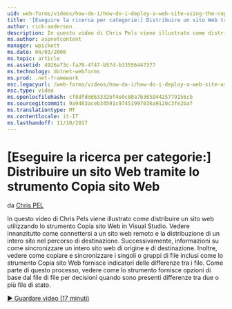 ```yaml
---
uid: web-forms/videos/how-do-i/how-do-i-deploy-a-web-site-using-the-copy-web-site-tool
title: '[Eseguire la ricerca per categorie:] Distribuire un sito Web tramite lo strumento Copia sito Web | Documenti Microsoft'
author: rick-anderson
description: In questo video di Chris Pels viene illustrato come distribuire un sito web utilizzando lo strumento Copia sito Web in Visual Studio. Innanzitutto vedere come connettersi a un sito web remoto e...
ms.author: aspnetcontent
manager: wpickett
ms.date: 04/03/2008
ms.topic: article
ms.assetid: 4926a73c-fa70-4f47-b57d-b33556447377
ms.technology: dotnet-webforms
ms.prod: .net-framework
msc.legacyurl: /web-forms/videos/how-do-i/how-do-i-deploy-a-web-site-using-the-copy-web-site-tool
msc.type: video
ms.openlocfilehash: cf8dfddd63332bf4e0c80a7b36584425779156cb
ms.sourcegitcommit: 9a9483aceb34591c97451997036a9120c3fe2baf
ms.translationtype: MT
ms.contentlocale: it-IT
ms.lasthandoff: 11/10/2017
---
```

<a name="how-do-i-deploy-a-web-site-using-the-copy-web-site-tool"></a>[Eseguire la ricerca per categorie:] Distribuire un sito Web tramite lo strumento Copia sito Web
====================
da [Chris PEL](https://twitter.com/chrispels)

In questo video di Chris Pels viene illustrato come distribuire un sito web utilizzando lo strumento Copia sito Web in Visual Studio. Vedere innanzitutto come connettersi a un sito web remoto e la distribuzione di un intero sito nel percorso di destinazione. Successivamente, informazioni su come sincronizzare un intero sito web di origine e di destinazione. Inoltre, vedere come copiare e sincronizzare i singoli o gruppi di file inclusi come lo strumento Copia sito Web fornisce indicatori delle differenze tra i file. Come parte di questo processo, vedere come lo strumento fornisce opzioni di base dal file di file per decisioni quando sono presenti differenze tra due o più file di stato.

[&#9654; Guardare video (17 minuti)](https://channel9.msdn.com/Blogs/ASP-NET-Site-Videos/how-do-i-deploy-a-web-site-using-the-copy-web-site-tool)

